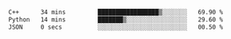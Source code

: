 <!--START_SECTION:waka-->

```txt
C++      34 mins         █████████████████▒░░░░░░░   69.90 %
Python   14 mins         ███████▒░░░░░░░░░░░░░░░░░   29.60 %
JSON     0 secs          ░░░░░░░░░░░░░░░░░░░░░░░░░   00.50 %
```

<!--END_SECTION:waka-->
